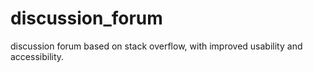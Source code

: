 # discussion_forum
discussion forum based on stack overflow, with improved usability and accessibility.

